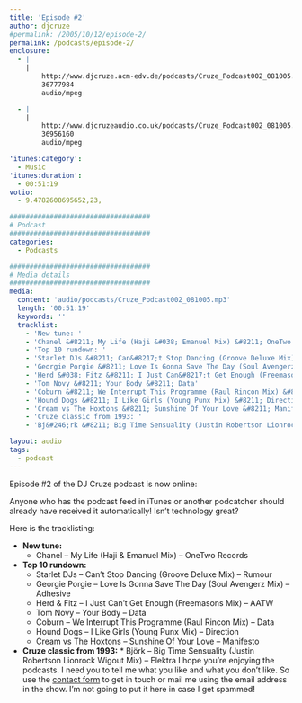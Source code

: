 ```yaml
---
title: 'Episode #2'
author: djcruze
#permalink: /2005/10/12/episode-2/
permalink: /podcasts/episode-2/
enclosure:
  - |
    |
        http://www.djcruze.acm-edv.de/podcasts/Cruze_Podcast002_081005.mp3
        36777984
        audio/mpeg

  - |
    |
        http://www.djcruzeaudio.co.uk/podcasts/Cruze_Podcast002_081005.mp3
        36956160
        audio/mpeg

'itunes:category':
  - Music
'itunes:duration':
  - 00:51:19
votio:
  - 9.4782608695652,23,

###################################
# Podcast
###################################
categories:
  - Podcasts

###################################
# Media details
###################################
media:
  content: 'audio/podcasts/Cruze_Podcast002_081005.mp3'
  length: '00:51:19'
  keywords: ''
  tracklist:
    - 'New tune: '
    - 'Chanel &#8211; My Life (Haji &#038; Emanuel Mix) &#8211; OneTwo Records'
    - 'Top 10 rundown: '
    - 'Starlet DJs &#8211; Can&#8217;t Stop Dancing (Groove Deluxe Mix) &#8211; Rumour'
    - 'Georgie Porgie &#8211; Love Is Gonna Save The Day (Soul Avengerz Mix) &#8211; Adhesive'
    - 'Herd &#038; Fitz &#8211; I Just Can&#8217;t Get Enough (Freemasons Mix) &#8211; AATW'
    - 'Tom Novy &#8211; Your Body &#8211; Data'
    - 'Coburn &#8211; We Interrupt This Programme (Raul Rincon Mix) &#8211; Data'
    - 'Hound Dogs &#8211; I Like Girls (Young Punx Mix) &#8211; Direction'
    - 'Cream vs The Hoxtons &#8211; Sunshine Of Your Love &#8211; Manifesto'
    - 'Cruze classic from 1993: '
    - 'Bj&#246;rk &#8211; Big Time Sensuality (Justin Robertson Lionrock Wigout Mix) &#8211; Elektra'

layout: audio
tags:
  - podcast
---
```


Episode #2 of the DJ Cruze podcast is now online:

Anyone who has the podcast feed in iTunes or another podcatcher should already have received it automatically! Isn&#8217;t technology great?

Here is the tracklisting:

- **New tune:**
  - Chanel &#8211; My Life (Haji &#038; Emanuel Mix) &#8211; OneTwo Records
- **Top 10 rundown:**
  - Starlet DJs &#8211; Can&#8217;t Stop Dancing (Groove Deluxe Mix) &#8211; Rumour
  - Georgie Porgie &#8211; Love Is Gonna Save The Day (Soul Avengerz Mix) &#8211; Adhesive
  - Herd &#038; Fitz &#8211; I Just Can&#8217;t Get Enough (Freemasons Mix) &#8211; AATW
  - Tom Novy &#8211; Your Body &#8211; Data
  - Coburn &#8211; We Interrupt This Programme (Raul Rincon Mix) &#8211; Data
  - Hound Dogs &#8211; I Like Girls (Young Punx Mix) &#8211; Direction
  - Cream vs The Hoxtons &#8211; Sunshine Of Your Love &#8211; Manifesto
- **Cruze classic from 1993:** \* Bj&#246;rk &#8211; Big Time Sensuality (Justin Robertson Lionrock Wigout Mix) &#8211; Elektra
  I hope you&#8217;re enjoying the podcasts. I need you to tell me what you like and what you don&#8217;t like. So use the [contact form][3] to get in touch or mail me using the email address in the show. I&#8217;m not going to put it here in case I get spammed!</ul>

[1]: http://www.djcruzeaudio.co.uk/podcasts/Cruze_Podcast002_081005.mp3
[2]: http://www.djcruze.co.uk/cms/podcasts/feed/rss2
[3]: /contact
